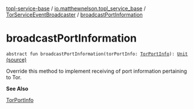 [topl-service-base](../../index.md) / [io.matthewnelson.topl_service_base](../index.md) / [TorServiceEventBroadcaster](index.md) / [broadcastPortInformation](./broadcast-port-information.md)

# broadcastPortInformation

`abstract fun broadcastPortInformation(torPortInfo: `[`TorPortInfo`](../-tor-port-info/index.md)`): `[`Unit`](https://kotlinlang.org/api/latest/jvm/stdlib/kotlin/-unit/index.html) [(source)](https://github.com/05nelsonm/TorOnionProxyLibrary-Android/blob/master/topl-service-base/src/main/java/io/matthewnelson/topl_service_base/TorServiceEventBroadcaster.kt#L101)

Override this method to implement receiving of port information pertaining to Tor.

**See Also**

[TorPortInfo](../-tor-port-info/index.md)

